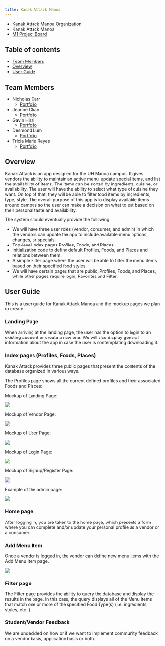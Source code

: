 ```yaml
---
title: Kanak Attack Manoa
---
```

* [Kanak Attack Manoa Organization](https://github.com/kanak-attack-manoa)
* [Kanak Attack Manoa](https://github.com/kanak-attack-manoa/kanak-attack-manoa)
* [M1 Project Board](https://github.com/kanak-attack-manoa/kanak-attack-manoa/projects/1)

## Table of contents   
* [Team Members](#team-members)
* [Overview](#overview)
* [User Guide](#user-guide)

## Team Members
* Nicholas Carr 
  * [Portfolio](https://nicholasbcarr.github.io/)
* Jeanne Chan
  * [Portfolio](https://jeanne8879.github.io/)
* Gavin Hirai
  * [Portfolio](https://gavinh123.github.io/)
* Desmond Lum
  * [Portfolio](https://lumd2000.github.io/)
* Tricia Marie Reyes
  * [Portfolio](https://triciamarier.github.io/)

## Overview

Kanak Attack is an app designed for the UH Manoa campus. It gives vendors the ability to maintain an active menu, update special items, and list the availability of items. The items can be sorted by ingredients, cuisine, or availability. The user will have the ability to select what type of cuisine they want. On top of that, they will be able to filter food items by ingredients, type, style. The overall purpose of this app is to display available items around campus so the user can make a decision on what to eat based on their personal taste and availability.

The system should eventually provide the following:

* We will have three user roles (vendor, consumer, and admin) in which the vendors can update the app to include available menu options, changes, or specials.
* Top-level index pages Profiles, Foods, and Places.
* Initialization code to define default Profiles, Foods, and Places and relations between them.
* A simple Filter page where the user will be able to filter the menu items based on their specified food styles.
* We will have certain pages that are public, Profiles, Foods, and Places, while other pages require login, Favorites and  Filter.

## User Guide

This is a user guide for Kanak Attack Manoa and the mockup pages we plan to create.

### Landing Page

When arriving at the landing page, the user has the option to login to an existing account or create a new one. We will also display general information about the app in case the user is contemplating downloading it.

### Index pages (Profiles, Foods, Places)

Kanak Attack provides three public pages that present the contents of the database organized in various ways.

The Profiles page shows all the current defined profiles and their associated Foods and Places:

Mockup of Landing Page:

<img src="public/images/landing-mockup.png">

Mockup of Vendor Page:

<img src="public/images/vendor-mockup.png">

Mockup of User Page:

<img src="public/images/user-mockup.png">

Mockup of Login Page:

<img src="public/images/login-mockup.png">

Mockup of Signup/Register Page:

<img src="public/images/register-mockup.png">


Example of the admin page:

<img src="public/images/admin-page.png">

### Home page

After logging in, you are taken to the home page, which presents a form where you can complete and/or update your personal profile as a vendor or a consumer.

### Add Menu Item

Once a vendor is logged in, the vendor can define new menu items with the Add Menu Item page.

<img src="public/images/add-menu-item.png">

### Filter page

The Filter page provides the ability to query the database and display the results in the page. In this case, the query displays all of the Menu items that match one or more of the specified Food Type(s) (i.e. ingredients, styles, etc..).

### Student/Vendor Feedback

We are undecided on how or if we want to implement community feedback on a vendor basis, application basis or both.

